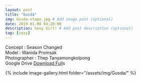 ```yaml
---
layout: post
title: "Gusda"
img: Gusda-xtapo.jpg # Add image post (optional)
date: 2019-01-08 04:20:00
description: Sexy Girl! # Add post description (optional)
tag: [sexy]
---
```

Concept : Season Changed  
Model : Wanida Promsak  
Photographer : Thep Tanyamongkolpong  
Google Drive [Download Full](http://gestyy.com/e0GcgL)s   


{% include image-gallery.html folder="/assets/img/Gusda/" %}
